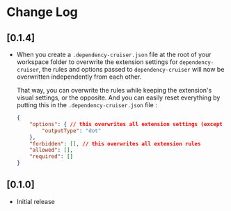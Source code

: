 # Change Log

## [0.1.4]

- When you create a `.dependency-cruiser.json` file at the root of your workspace folder to overwrite the extension settings for `dependency-cruiser`, the rules and options passed to `dependency-cruiser` will now be overwritten independently from each other.

	That way, you can overwrite the rules while keeping the extension's visual settings, or the opposite. And you can easily reset everything by putting this in the `.dependency-cruiser.json` file :

	```json
	{
		"options": { // this overwrites all extension settings (except rules)
			"outputType": "dot"
		},
		"forbidden": [], // this overwrites all extension rules
		"allowed": [],
		"required": []
	}
	```

## [0.1.0]

- Initial release